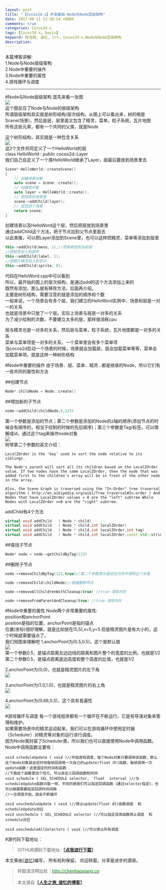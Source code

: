 ```yaml
---
layout: post
title: "【Cocos2d-x】开发基础-Node与Node层级架构"
date: 2017-06-11 13:38:54 +0800
comments: true
categories: Cocos2d-x
tags: [Cocos2d-x, basis]
keyword: 陈浩翔, 谙忆, C++, Cocos2d-x,Node与Node层级架构
description:  
---
```


本篇博客讲解:  
1.Node与Node层级架构  
2.Node中重要的操作  
3.Node中重要的属性  
4.游戏循环与调度  

<!-- more -->
----------

#Node与Node层级架构
首先来看一张图  
![](http://i.imgur.com/kGQ1oxN.png)  
这个图反应了Node与Node的层级架构  
所谓层级架构其实就是树形结构/层次结构，从图上可以看出来，树的根是Scene(场景)，然后是层，层里面又包含了精灵，菜单，粒子系统，瓦片地图  
所有这些元素，都有一个共同的父类，就是Node  

这个树形结构，其实就是一种包含关系  
![](http://i.imgur.com/wFK51kL.png)  
这2个文件共同定义了一个HelloWorld的层  
class HelloWorld : public cocos2d::Layer  
我们自己自定义了一个类HelloWorld继承了Layer，层最后要放到场景里去  
```c++
Scene* HelloWorld::createScene()
{
    // 创建场景对象
    auto scene = Scene::create();
    // 创建层对象
    auto layer = HelloWorld::create();
    // 把层放到场景里
    scene->addChild(layer);
    // 返回这个场景
    return scene;
}
```
创建场景以及HelloWord这个层，然后把层放到场景里  
通过addChild这个方法，把子节点加到父节点里面去  
以此类推，可以把Layer添加到Scene里，也可以这样把精灵，菜单等添加到层里  
```c++
this->addChild(menu, 1);//把菜单放到当前层
//把标签加入到层中
this->addChild(label, 1);
//把图片精灵加入到层中
this->addChild(sprite, 0);
```
代码在HelloWord.cpp中可以看到  
所以，最开始的图上的层次结构，是通过add的这个方法添加上来的  
既然有添加，那么就有移除方法，后面再介绍。  
主要是树形结构，需要注意的就是添加的顺序和个数  
一般来说，一个场景会有多个层，我们建立的HelloWord实例中，场景和层是一对一的关系  
也就是场景中只放了一个层。实际上场景与层是一对多的关系  
为了减少绘制的次数，不要建立太多的层，那样很消耗cpu  

层与精灵也是一对多的关系，然后层与菜单，粒子系统，瓦片地图都是一对多的关系  
菜单与菜单项是一对多的关系，一个菜单里会有多个菜单项  
当cocos2d启动一个场景的时候，场景就会加载层，层会加载菜单等等，菜单会加载菜单项。就是这样一种树形结构  

#Node中重要的操作
由于场景、层、菜单、精灵...都是继承的Node，所以它们有一些共同的属性和方法  

##创建节点
```c++ 创建节点
Node* childNode = Node::create()
```
##增加新的子节点
```c++ 增加新的子节点
node->addChild(childNode,0,123)
```
第一个参数是添加的节点；第二个参数是添加的Node的z轴的顺序(添加节点的时候会有顺序的，相当于绘制的时候的先后顺序)；第三个参数是Tag/标签，可以理解成id，通过这个tag来操作node对象      
![](http://i.imgur.com/eae63yS.png)  
附带第二个参数的英文介绍：  
```
LocalZOrder is the 'key' used to sort the node relative to its siblings.

The Node's parent will sort all its children based on the LocalZOrder value. If two nodes have the same LocalZOrder, then the node that was added first to the children's array will be in front of the other node in the array.

Also, the Scene Graph is traversed using the "In-Order" tree traversal algorithm ( http://en.wikipedia.org/wiki/Tree_traversal#In-order ) And Nodes that have LocalZOrder values < 0 are the "left" subtree While Nodes with LocalZOrder >=0 are the "right" subtree.
```
addChild有4个方法
```c++ 
virtual void addChild 	( Node * child) 	
virtual void addChild 	( Node * child,int localZOrder) 	
virtual void addChild 	( Node * child,int localZOrder,int tag) 
virtual void addChild 	( Node * child,int localZOrder,const std::string & name) 	
```

##查找子节点
```c++ 通过Tag查找子节点
Node* node = node->getChildByTag(123)
```
##删除子节点
```c++ 删除子节点，并停止所有该节点上的一切动作
node->removeChildByTag(123,true)//第二个参数表示是否在内存中清除这个对象
```
```c++ 通过Node指针删除节点
node->removeChild(childNode)//直接删除节点
```
```c++ 删除所有子节点，并停止这些子节点上的一切动作
node->removeAllChildrenWithCleanup(true) //true-清除内存
```
```c++ 从父节点Node中删除当前的节点对象，并停止所有该节点上的一切动作
node->removeFromParentAndCleanup(true) //true-清除内存
```

#Node中重要的属性
Node两个非常重要的属性:  
position和anchorPoint  
position是指的位置，anchorPoint是指的锚点  
位置(坐标)很好理解，就是比如放在(5,5),x=5,y=5.但是精灵图片是有大小的，这个时候就需要锚点了。    
我们用图来理解吧
1.anchorPoint为(0.5,0.5)，这个是默认值  
![](http://i.imgur.com/P68puku.png)  
第一个参数0.5，是锚点距离左边边线的距离和图片整个的宽度的比例，也就是1/2  
第二个参数0.5，是锚点距离底边高度和整个高度的比值，也就是1/2    

2.anchorPoint为(0,0)，也就是精灵图片的左下角  
![](http://i.imgur.com/DqOBDal.png)  

3.anchorPoint为(1.0,1.0)，也就是精灵图片的右上角    
![](http://i.imgur.com/hHux4IT.png)

4.anchorPoint为(0.66,0.5)，这个具有普遍性  
![](http://i.imgur.com/4ZzjNcC.png)

#游戏循环与调度
每一个游戏程序都有一个循环在不断运行，它是有导演对象来管理和维护。  
如果需要场景中的精灵运动起来，我们可以在游戏循环中使用定时器（Scheduler）对精灵等对象的运行进行调度。  
因为Node类封装了Scheduler类，所以我们也可以直接使用Node中调用函数。  
Node中调用函数主要有：  
```
void scheduleUpdate ( void )//开始游戏调度，每个Node对象只要调用该函数，那么这个Node对象就会定时地每帧回调用一次自己的update(float dt)函数，每帧调用一次update函数！这是固定的时间和函数  
//下面这个函数更加个性化，可以自定义回调函数和时间
void schedule ( SEL_SCHEDULE selector,  float  interval )//与scheduleUpdate函数功能一样，不同的是我们可以指定回调函数（通过selector指定），也可以根据需要指定回调时间间隔
//一旦调度开始，就会不断循环

void unscheduleUpdate ( void )//停止update(float dt)函数调度  和scheduleUpdate对应
void unschedule ( SEL_SCHEDULE selector )//可以指定具体函数停止调度  和schedule对应

void unscheduleAllSelectors ( void )//可以停止所有调度
```

#源代码下载地址：
<blockquote cite='陈浩翔'>
GITHUB源码下载地址:<strong>【<a href='http://chenhaoxiang.cn' target='_blank'>点我进行下载</a>】</strong></p>
</blockquote>


本文章由<a href="http://chenhaoxiang.cn/">[谙忆]</a>编写， 所有权利保留。 
欢迎转载，分享是进步的源泉。
<blockquote cite='陈浩翔'>
<p background-color='#D3D3D3'>转载请注明出处：<a href='http://chenhaoxiang.cn'><font color="green">http://chenhaoxiang.cn</font></a><br><br>
本文源自<strong>【<a href='http://chenhaoxiang.cn' target='_blank'>人生之旅_谙忆的博客</a>】</strong></p>
</blockquote>
